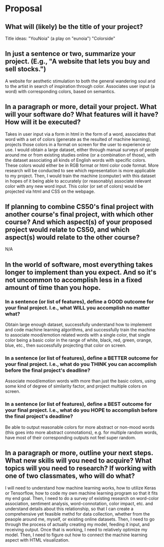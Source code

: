 # Proposal

## What will (likely) be the title of your project?

Title ideas:
"YouNoia" (a play on "eunoia")
"Colorside"

## In just a sentence or two, summarize your project. (E.g., "A website that lets you buy and sell stocks.")

A website for aesthetic stimulation to both the general wandering soul and to the artist in search of inspiration through color.
Associates user input (a word) with corresponding colors, based on semantics.

## In a paragraph or more, detail your project. What will your software do? What features will it have? How will it be executed?

Takes in user input via a form in html in the form of a word, associates that word with a set of colors (generate as the resulted of machine learning), projects those colors in a format on screen for the user to experience or use.
I would obtain a large dataset, either through manual surveys of people around me or from existing studies online (or a combination of those), with the dataset associating all kinds of English words with specific colors.
These colors would either be in RGB format or html color code format. More research will be conducted to see which representation is more applicable to my project.
Then, I would train the machine (computer) with this dataset in hopes of it being able to accurately (or reasonably) associate relevant color with any new word input. This color (or set of colors) would be projected via html and CSS on the webpage.


## If planning to combine CS50's final project with another course's final project, with which other course? And which aspect(s) of your proposed project would relate to CS50, and which aspect(s) would relate to the other course?

N/A

## In the world of software, most everything takes longer to implement than you expect. And so it's not uncommon to accomplish less in a fixed amount of time than you hope.

### In a sentence (or list of features), define a GOOD outcome for your final project. I.e., what WILL you accomplish no matter what?

Obtain large enough dataset, successfully understand how to implement and code machine learning algorithms, and successfully train the machine to associate mood/emotion related words with a single color, that single color being a basic color in the range of white, black, red, green, orange, blue, etc., then successfully projecting that color on screen.

### In a sentence (or list of features), define a BETTER outcome for your final project. I.e., what do you THINK you can accomplish before the final project's deadline?

Associate mood/emotion words with more than just the basic colors, using some kind of degree of similarity factor, and project multiple colors on screen.

### In a sentence (or list of features), define a BEST outcome for your final project. I.e., what do you HOPE to accomplish before the final project's deadline?

Be able to output reasonable colors for more abstract or non-mood words (this goes into more abstract connotations), e.g. for multiple random words, have most of their corresponding outputs not feel super random.

## In a paragraph or more, outline your next steps. What new skills will you need to acquire? What topics will you need to research? If working with one of two classmates, who will do what?

I will need to understand how machine learning works, how to utilize Keras or Tensorflow, how to code my own machine learning program so that it fits my end goal.
Then, I need to do a survey of existing research on word-color association, sentiment analysis, word-connotation, color impact, etc. and understand details about this relationship, so that I can create a comprehensive yet feasible methd for data collection, whether from the peaople around me, myself, or existing online datasets.
Then, I need to go through the process of actually creating my model, feeding it input, and receiving output. Once that is working, I need to relatively optimize my model.
Then, I need to figure out how to connect the machine learning aspect with HTML visualization.
